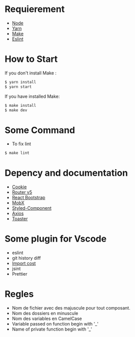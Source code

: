 # Requierement
- [Node](https://nodejs.org/en/download/)
- [Yarn](https://yarnpkg.com/lang/en/docs/install/)
- [Make](https://www.gnu.org/software/make/)
- [Eslint](https://eslint.org/)

# How to Start
If you don't install Make :
```bash
$ yarn install
$ yarn start
```

If you have installed Make:
```bash
$ make install
$ make dev
```

# Some Command
- To fix lint 
```bash
$ make lint
```

# Depency and documentation
- [Cookie](https://github.com/js-cookie/js-cookie)
- [Router v5](https://reacttraining.com/blog/react-router-v5/)
- [React Bootstrap](https://react-bootstrap.netlify.com/)
- [MobX](https://mobx.js.org/getting-started.html)
- [Styled-Component](https://www.styled-components.com/docs)
- [Axios](https://github.com/axios/axios)
- [Toaster](https://fkhadra.github.io/react-toastify/)


# Some plugin for Vscode
- eslint
- git history diff
- [Import cost](https://marketplace.visualstudio.com/items?itemName=wix.vscode-import-cost)
- jsint
- Prettier


# Regles 
- Nom de fichier avec des majuscule pour tout composant.
- Nom des dossiers en minuscule
- Nom des variables en CamelCase
- Variable passed on function begin with '_' 
- Name of private function begin with '_'